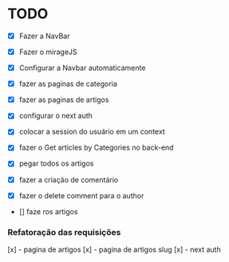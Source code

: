 # TODO
- [x] Fazer a NavBar
- [x] Fazer o mirageJS
- [x] Configurar a Navbar automaticamente

- [x] fazer as paginas de categoria
- [x] fazer as paginas de artigos
- [x] configurar o next auth
- [x] colocar a session do usuário em um context
- [x] fazer o Get articles by Categories no back-end
- [x] pegar todos os artigos
- [x] fazer a criação de comentário
- [x] fazer o delete comment para o author
- [] faze ros artigos

### Refatoração das requisições
[x] - pagina de artigos
[x] - pagina de artigos slug
[x] - next auth
